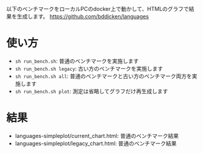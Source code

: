 以下のベンチマークをローカルPCのdocker上で動かして、HTMLのグラフで結果を生成します。
https://github.com/bddicken/languages

# 使い方

- `sh run_bench.sh`: 普通のベンチマークを実施します
- `sh run_bench.sh legacy`: 古い方のベンチマークを実施します
- `sh run_bench.sh all`: 普通のベンチマークと古い方のベンチマーク両方を実施します
- `sh run_bench.sh plot`: 測定は省略してグラフだけ再生成します

# 結果

- languages-simpleplot/current_chart.html: 普通のベンチマーク結果
- languages-simpleplot/legacy_chart.html: 普通のベンチマーク結果

